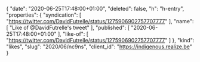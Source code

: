 {
  "date": "2020-06-25T17:48:00+01:00",
  "deleted": false,
  "h": "h-entry",
  "properties": {
    "syndication": [
      "https://twitter.com/DavidFutrelle/status/1275906902757707777"
    ],
    "name": [
      "Like of @DavidFutrelle's tweet"
    ],
    "published": [
      "2020-06-25T17:48:00+01:00"
    ],
    "like-of": [
      "https://twitter.com/DavidFutrelle/status/1275906902757707777"
    ]
  },
  "kind": "likes",
  "slug": "2020/06/nc9ns",
  "client_id": "https://indigenous.realize.be"
}
